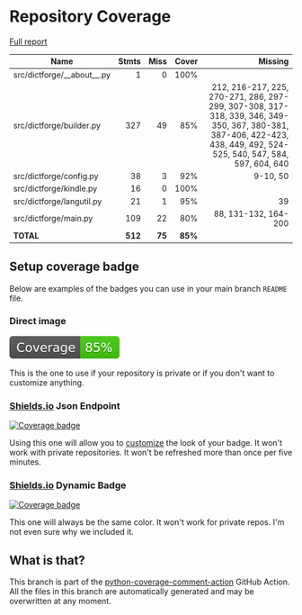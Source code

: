 # Repository Coverage

[Full report](https://htmlpreview.github.io/?https://github.com/andgineer/dictforge/blob/python-coverage-comment-action-data/htmlcov/index.html)

| Name                           |    Stmts |     Miss |   Cover |   Missing |
|------------------------------- | -------: | -------: | ------: | --------: |
| src/dictforge/\_\_about\_\_.py |        1 |        0 |    100% |           |
| src/dictforge/builder.py       |      327 |       49 |     85% |212, 216-217, 225, 270-271, 286, 297-299, 307-308, 317-318, 339, 346, 349-350, 367, 380-381, 387-406, 422-423, 438, 449, 492, 524-525, 540, 547, 584, 597, 604, 640 |
| src/dictforge/config.py        |       38 |        3 |     92% |  9-10, 50 |
| src/dictforge/kindle.py        |       16 |        0 |    100% |           |
| src/dictforge/langutil.py      |       21 |        1 |     95% |        39 |
| src/dictforge/main.py          |      109 |       22 |     80% |88, 131-132, 164-200 |
|                      **TOTAL** |  **512** |   **75** | **85%** |           |


## Setup coverage badge

Below are examples of the badges you can use in your main branch `README` file.

### Direct image

[![Coverage badge](https://raw.githubusercontent.com/andgineer/dictforge/python-coverage-comment-action-data/badge.svg)](https://htmlpreview.github.io/?https://github.com/andgineer/dictforge/blob/python-coverage-comment-action-data/htmlcov/index.html)

This is the one to use if your repository is private or if you don't want to customize anything.

### [Shields.io](https://shields.io) Json Endpoint

[![Coverage badge](https://img.shields.io/endpoint?url=https://raw.githubusercontent.com/andgineer/dictforge/python-coverage-comment-action-data/endpoint.json)](https://htmlpreview.github.io/?https://github.com/andgineer/dictforge/blob/python-coverage-comment-action-data/htmlcov/index.html)

Using this one will allow you to [customize](https://shields.io/endpoint) the look of your badge.
It won't work with private repositories. It won't be refreshed more than once per five minutes.

### [Shields.io](https://shields.io) Dynamic Badge

[![Coverage badge](https://img.shields.io/badge/dynamic/json?color=brightgreen&label=coverage&query=%24.message&url=https%3A%2F%2Fraw.githubusercontent.com%2Fandgineer%2Fdictforge%2Fpython-coverage-comment-action-data%2Fendpoint.json)](https://htmlpreview.github.io/?https://github.com/andgineer/dictforge/blob/python-coverage-comment-action-data/htmlcov/index.html)

This one will always be the same color. It won't work for private repos. I'm not even sure why we included it.

## What is that?

This branch is part of the
[python-coverage-comment-action](https://github.com/marketplace/actions/python-coverage-comment)
GitHub Action. All the files in this branch are automatically generated and may be
overwritten at any moment.